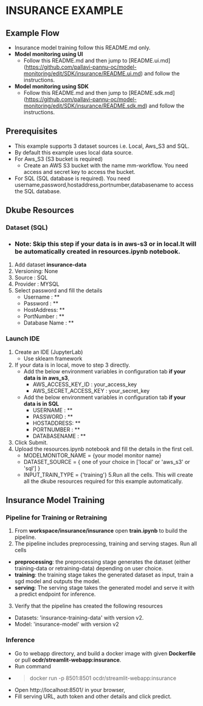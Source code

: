 # INSURANCE EXAMPLE

## Example Flow
- Insurance model training follow this README.md only.
- **Model monitoring using UI**
  - Follow this README.md and then jump to [README.ui.md] (https://github.com/pallavi-pannu-oc/model-monitoring/edit/SDK/insurance/README.ui.md) and follow the instructions.
- **Model monitoring using SDK**
  - Follow this README.md and then jump to [README.sdk.md] (https://github.com/pallavi-pannu-oc/model-monitoring/edit/SDK/insurance/README.sdk.md) and follow the instructions.

## Prerequisites
- This example supports 3 dataset sources i.e. Local, Aws_S3 and SQL. 
- By default this example uses local data source.
- For Aws_S3 (S3 bucket is required)
  - Create an AWS S3 bucket with the name mm-workflow. You need access and secret key to access the bucket.
- For SQL (SQL database is required). You need username,password,hostaddress,portnumber,databasename to access the SQL database.


## Dkube Resources

### Dataset (SQL)

- ### Note: Skip this step if your data is in aws-s3 or in local.It will be automatically created in resources.ipynb notebook.

1. Add dataset **insurance-data**
2. Versioning: None
3. Source : SQL
4. Provider : MYSQL
5. Select password and fill the details
   - Username : **
   - Password : **
   - HostAddress: **
   - PortNumber : **
   - Database Name : **

### Launch IDE
1. Create an IDE (JupyterLab)
   - Use sklearn framework
2. If your data is in local, move to step 3 directly.
   - Add the below environment variables in configuration tab **if your data is in aws_s3**,
     - AWS_ACCESS_KEY_ID : your_access_key
     - AWS_SECRET_ACCESS_KEY : your_secret_key
   - Add the below environment variables in configuration tab **if your data is in SQL**
      - USERNAME : **
      - PASSWORD : **
      - HOSTADDRESS: **
      - PORTNUMBER : **
      - DATABASENAME : **
3. Click Submit.
4. Upload the resources.ipynb notebook and fill the details in the first cell.
   - MODELMONITOR_NAME = {your model monitor name}
   - DATASET_SOURCE = { one of your choice in ['local' or 'aws_s3' or 'sql'] }
   - INPUT_TRAIN_TYPE = {'training'}
5.Run all the cells. This will create all the dkube resources required for this example automatically.

## Insurance Model Training

### Pipeline for Training or Retraining
1. From **workspace/insurance/insurance** open **train.ipynb** to build the pipeline.
2. The pipeline includes preprocessing, training and serving stages. Run all cells
  - **preprocessing**: the preprocessing stage generates the dataset (either training-data or retraining-data) depending on user choice.
  - **training**: the training stage takes the generated dataset as input, train a sgd model and outputs the model.
  - **serving**: The serving stage takes the generated model and serve it with a predict endpoint for inference. 
3. Verify that the pipeline has created the following resources
  - Datasets: 'insurance-training-data' with version v2.
  - Model: 'insurance-model' with version v2

### Inference
  - Go to webapp directory, and build a docker image with given **Dockerfile** or pull **ocdr/streamlit-webapp:insurance**.
  - Run command  
  - > docker run -p 8501:8501 ocdr/streamlit-webapp:insurance 
  - Open http://localhost:8501/ in your browser,
  - Fill serving URL, auth token and other details and click predict.

